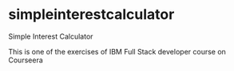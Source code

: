 # simpleinterestcalculator
Simple Interest Calculator

This is one of the exercises of IBM Full Stack developer course on Courseera
